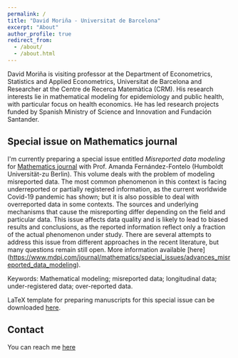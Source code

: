 ```yaml
---
permalink: /
title: "David Moriña - Universitat de Barcelona"
excerpt: "About"
author_profile: true
redirect_from: 
  - /about/
  - /about.html
---
```


David Moriña is visiting professor at the Department of Econometrics, Statistics and Applied Econometrics, Universitat de Barcelona and Researcher at the Centre de Recerca Matemàtica (CRM). His research interests lie in mathematical modeling for epidemiology and public health, with particular focus on health economics. He has led research projects funded by Spanish Ministry of Science and Innovation and Fundación Santander.

Special issue on Mathematics journal
------
I'm currently preparing a special issue entitled *Misreported data modeling* for [Mathematics journal](https://www.mdpi.com/journal/mathematics) with Prof. Amanda Fernández-Fontelo (Humboldt Universität-zu Berlin). This volume deals with the problem of modeling misreported data. The most common phenomenon in this context is facing underreported or partially registered information, as the current worldwide Covid-19 pandemic has shown; but it is also possible to deal with overreported data in some contexts. The sources and underlying mechanisms that cause the misreporting differ depending on the field and particular data. This issue affects data quality and is likely to lead to biased results and conclusions, as the reported information reflect only a fraction of the actual phenomenon under study. There are several attempts to address this issue from different approaches in the recent literature, but many questions remain still open. More information available [here] (https://www.mdpi.com/journal/mathematics/special_issues/advances_misreported_data_modeling).

Keywords: Mathematical modeling; misreported data; longitudinal data; under-registered data; over-reported data. 

LaTeX template for preparing manuscripts for this special issue can be downloaded [here](files/mdpi_template.zip).

Contact
------
You can reach me [here](mailto:dmorina@ub.edu)